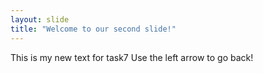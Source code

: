 ```yaml
---
layout: slide
title: "Welcome to our second slide!"
---
```

This is my new text for task7
Use the left arrow to go back!
